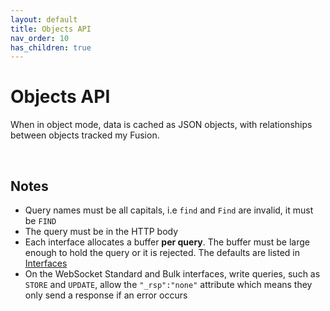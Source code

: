 ```yaml
---
layout: default
title: Objects API
nav_order: 10
has_children: true
---
```


# Objects API
When in object mode, data is cached as JSON objects, with relationships between objects tracked my Fusion.

<br/>

## Notes

- Query names must be all capitals, i.e `find` and `Find` are invalid, it must be `FIND`
- The query must be in the HTTP body
- Each interface allocates a buffer **per query**. The buffer must be large enough to hold the query or it is rejected. The defaults are listed in [Interfaces](interfaces.md)
- On the WebSocket Standard and Bulk interfaces, write queries, such as `STORE` and `UPDATE`, allow the `"_rsp":"none"` attribute which means they only send a response if an error occurs 

